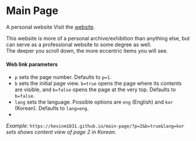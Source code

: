 # Main Page

A personal website
Visit the [website](https://kevinm1031.github.io).

This website is more of a personal archive/exhibition than anything else, but can serve as a professional website to some degree as well.  
The deeper you scroll down, the more eccentric items you will see.

#### Web link parameters
- `p` sets the page number. Defaults to `p=1`.
- `b` sets the initial page view. `b=true` opens the page where its contents are visible, and `b=false` opens the page at the very top. Defaults to `b=false`.
- `lang` sets the language. Possible options are `eng` (English) and `kor` (Korean). Defaults to `lang=eng`.
- 
*Example:* `https://kevinm1031.github.io/main-page/?p=2&b=true&lang=kor` *sets shows content view of page 2 in Korean.*
